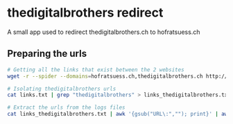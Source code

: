 # thedigitalbrothers redirect

A small app used to redirect thedigitalbrothers.ch to hofratsuess.ch

## Preparing the urls

```bash
# Getting all the links that exist between the 2 websites
wget -r --spider --domains=hofratsuess.ch,thedigitalbrothers.ch http://hofratsuess.ch/ -nv -o links.txt -H

# Isolating thedigitalbrothers urls
cat links.txt | grep "thedigitalbrothers" > links_thedigitalbrothers.txt

# Extract the urls from the logs files
cat links_thedigitalbrothers.txt | awk '{gsub("URL\:",""); print}' | awk '{print $3}' | grep -v '^$' > urls_thedigitalbrothers.txt
```
